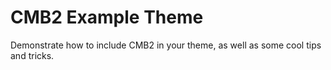 CMB2 Example Theme
==================

Demonstrate how to include CMB2 in your theme, as well as some cool tips and tricks.